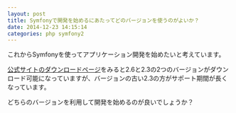 ```yaml
---
layout: post
title: Symfonyで開発を始めるにあたってどのバージョンを使うのがよいか？
date: 2014-12-23 14:15:14
categories: php symfony2
---
```

<!-- {% raw %} -->
<p>これからSymfonyを使ってアプリケーション開発を始めたいと考えています。</p>

<p><a href="http://symfony.com/download" rel="nofollow">公式サイトのダウンロードページ</a>をみると2.6と2.3の2つのバージョンがダウンロード可能になっていますが、バージョンの古い2.3の方がサポート期間が長くなっています。</p>

<p>どちらのバージョンを利用して開発を始めるのが良いでしょうか？</p>
<!-- {% endraw %} -->
